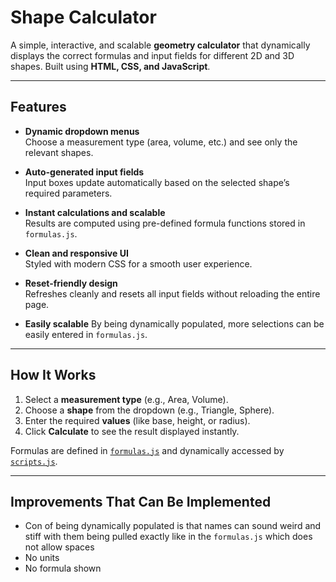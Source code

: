 # Shape Calculator

A simple, interactive, and scalable **geometry calculator** that dynamically displays the correct formulas and input fields for different 2D and 3D shapes. Built using **HTML, CSS, and JavaScript**.

---

## Features

- **Dynamic dropdown menus**  
  Choose a measurement type (area, volume, etc.) and see only the relevant shapes.

- **Auto-generated input fields**  
  Input boxes update automatically based on the selected shape’s required parameters.

- **Instant calculations and scalable**  
  Results are computed using pre-defined formula functions stored in `formulas.js`.

- **Clean and responsive UI**  
  Styled with modern CSS for a smooth user experience.

- **Reset-friendly design**  
  Refreshes cleanly and resets all input fields without reloading the entire page.

- **Easily scalable** 
  By being dynamically populated, more selections can be easily entered in `formulas.js`.

---

## How It Works

1. Select a **measurement type** (e.g., Area, Volume).  
2. Choose a **shape** from the dropdown (e.g., Triangle, Sphere).  
3. Enter the required **values** (like base, height, or radius).  
4. Click **Calculate** to see the result displayed instantly.

Formulas are defined in [`formulas.js`](./formulas.js) and dynamically accessed by [`scripts.js`](./scripts.js).

---

## Improvements That Can Be Implemented

- Con of being dynamically populated is that names can sound weird and stiff with them being pulled exactly like in the `formulas.js` which does not allow spaces
- No units
- No formula shown
